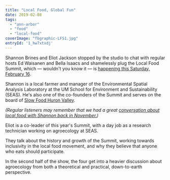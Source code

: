 ```yaml
---
title: "Local Food, Global Fun"
date: 2019-02-08
tags: 
  - "ann-arbor"
  - "food"
  - "local-food"
coverImage: "fbgraphic-LFS1.jpg"
entryId: '1_hw7xtxdj'
---
```


Shannon Brines and Eliot Jackson stopped by the studio to chat with regular hosts Ed Waisanen and Bella Isaacs and shamelessly plug the Local Food Summit, which — wouldn't you know it — is [happening this Saturday, February 16](http://localfoodsummit.org/).

Shannon is a local farmer and manager of the Environmental Spatial Analysis Laboratory at the UM School for Environment and Sustainability (SEAS). He's also one of the co-founders of the Summit and serves on the board of [Slow Food Huron Valley](https://www.slowfoodhuronvalley.com/).

<!--more-->

_(Regular listeners may remember that we had a great [conversation about local food with Shannon back in November.](http://www.hotinhere.us/podcast/know-your-farmer-know-your-food/))_

Eliot is a co-leader of this year's Summit, with a day job as a research technician working on agroecology at SEAS.

They talk about the history and growth of the Summit, working towards inclusivity in the local food movement, and why they believe that anyone who eats should participate.

In the second half of the show, the four get into a heavier discussion about agroecology from both a theoretical and practical, down-to-earth perspective.

